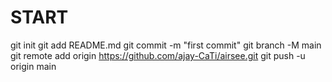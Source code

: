# START

git init
git add README.md
git commit -m "first commit"
git branch -M main
git remote add origin https://github.com/ajay-CaTi/airsee.git
git push -u origin main
